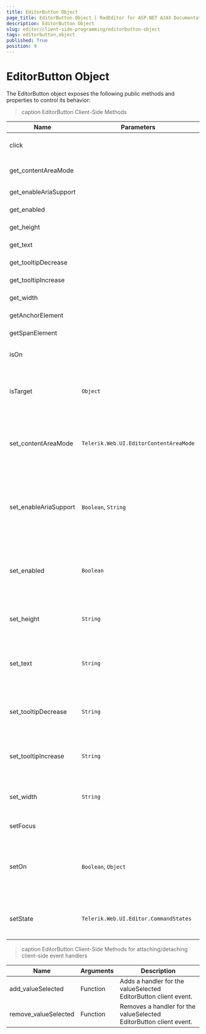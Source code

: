 ```yaml
---
title: EditorButton Object
page_title: EditorButton Object | RadEditor for ASP.NET AJAX Documentation
description: EditorButton Object
slug: editor/client-side-programming/editorbutton-object
tags: editorbutton,object
published: True
position: 9
---
```


# EditorButton Object

The EditorButton object exposes the following public methods and properties to control its behavior:

>caption EditorButton Client-Side Methods


| Name | Parameters | Return Type | Description |
| ------ | ------ | ------ | ------ |
|click||Boolean|Performs a click operation, but does not fire a command.|
|get_contentAreaMode||Telerik.Web.UI.EditorContentAreaMode|Returns the ContentAreaMode value.|
|get_enableAriaSupport||Boolean|Indicates whether the Aria support is enabled.|
|get_enabled||Boolean|Indicates whether the tool is enabled.|
|get_height||String|Returns the height of the tool in pixels.|
|get_text||String|Returns the Text value of the tool.|
|get_tooltipDecrease||String|Returns the tool-tip text of the decrease button.|
|get_tooltipIncrease||String|Returns the tool-tip text of the increase button.|
|get_width||String|Returns the width of the tool in pixels.|
|getAnchorElement||Element|Returns the anchor element of the tool.|
|getSpanElement||Element|Returns the span element of the tool.|
|isOn||Boolean|Returns a Boolean value upon the state of the tool.|
|isTarget|`Object`|Boolean|Determines whether the tool was clicked.The method takes the following arguments: **evtArgs** - The event arguments.|
|set_contentAreaMode|`Telerik.Web.UI.EditorContentAreaMode`||Overrides the ConentAreaMode value.The method takes the following arguments: **value** - The EditorContentAreaMode to be changed to.|
|set_enableAriaSupport|`Boolean`, `String`||Configures the state of the Aria support.The method takes the following arguments: **value** - Specifies whether to enable or disable the Aria support. **role** - The role value to be set.|
|set_enabled|`Boolean`||Sets the enable/disable state of the tool.The method takes the following arguments: **value** - Defines whether the tool to be enabled or not.|
|set_height|`String`||Sets the height value of the tool.The method takes the following arguments: **value** - The height value.|
|set_text|`String`||Overrides the Text value of the tool.The method takes the following arguments: **value** - The new text value.|
|set_tooltipDecrease|`String`||Sets the tool-tip text of the decrease button.The method takes the following arguments: **value** - The tooltip text.|
|set_tooltipIncrease|`String`||Sets the tool-tip text of the increase button.The method takes the following arguments: **value** - The tooltip text.|
|set_width|`String`||Sets the width value of the tool.The method takes the following arguments: **value** - The width value.|
|setFocus|||Sets the focus on the tool's element.|
|setOn|`Boolean`, `Object`||Enables the tool.The method takes the following arguments: **value** - If set to false, the tool will remain disabled. **attribute** - The state to be switched to.|
|setState|`Telerik.Web.UI.Editor.CommandStates`||Sets the state of the tool.The method takes the following arguments: **state** - The state to be switched to.|

>caption EditorButton Client-Side Methods for attaching/detaching client-side event handlers


| Name | Arguments | Description |
| ------ | ------ | ------ |
|add_valueSelected|Function|Adds a handler for the valueSelected EditorButton client event.|
|remove_valueSelected|Function|Removes a handler for the valueSelected EditorButton client event.|
